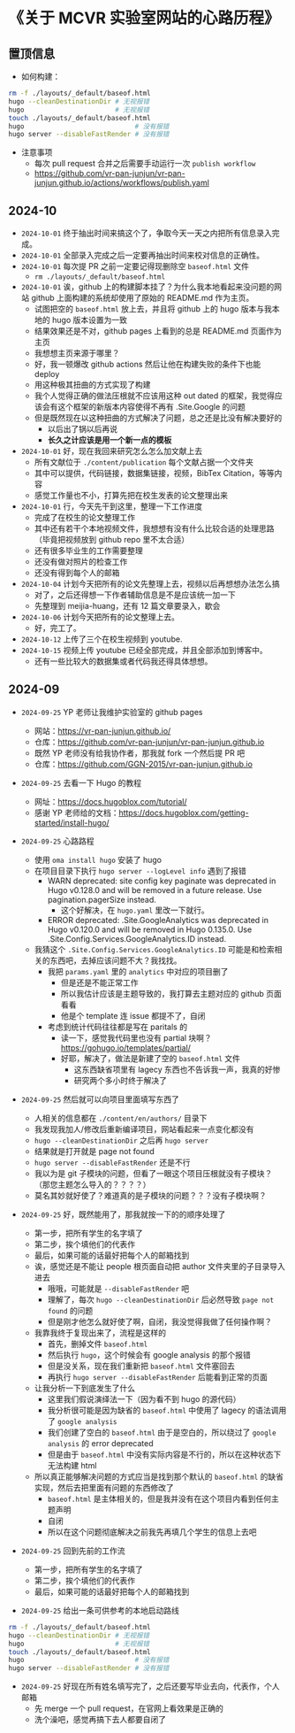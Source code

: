 # 《关于 MCVR 实验室网站的心路历程》

## 置顶信息

- 如何构建：

```bash
rm -f ./layouts/_default/baseof.html
hugo --cleanDestinationDir # 无视报错
hugo                       # 无视报错
touch ./layouts/_default/baseof.html
hugo                            # 没有报错
hugo server --disableFastRender # 没有报错
```

- 注意事项
  - 每次 pull request 合并之后需要手动运行一次 `publish workflow`
  - https://github.com/vr-pan-junjun/vr-pan-junjun.github.io/actions/workflows/publish.yaml

## 2024-10

- `2024-10-01` 终于抽出时间来搞这个了，争取今天一天之内把所有信息录入完成。
- `2024-10-01` 全部录入完成之后一定要再抽出时间来校对信息的正确性。
- `2024-10-01` 每次提 PR 之前一定要记得现删除空 `baseof.html` 文件
  - `rm ./layouts/_default/baseof.html`
- `2024-10-01` 诶，github 上的构建脚本挂了？为什么我本地看起来没问题的网站 github 上面构建的系统却使用了原始的 README.md 作为主页。
  - 试图把空的 `baseof.html` 放上去，并且将 github 上的 hugo 版本与我本地的 hugo 版本设置为一致
  - 结果效果还是不对，github pages 上看到的总是 README.md 页面作为主页
  - 我想想主页来源于哪里？
  - 好，我一顿爆改 github actions 然后让他在构建失败的条件下也能 deploy
  - 用这种极其扭曲的方式实现了构建
  - 我个人觉得正确的做法压根就不应该用这种 out dated 的框架，我觉得应该会有这个框架的新版本内容使得不再有 .Site.Google 的问题
  - 但是既然现在以这种扭曲的方式解决了问题，总之还是比没有解决要好的
    - 以后出了锅以后再说
    - **长久之计应该是用一个新一点的模板**
- `2024-10-01` 好，现在我回来研究怎么怎么加文献上去
  - 所有文献位于 `./content/publication` 每个文献占据一个文件夹
  - 其中可以提供，代码链接，数据集链接，视频，BibTex Citation，等等内容
  - 感觉工作量也不小，打算先把在校生发表的论文整理出来
- `2024-10-01` 行，今天先干到这里，整理一下工作进度
  - 完成了在校生的论文整理工作
  - 其中还有若干个本地视频文件，我想想有没有什么比较合适的处理思路（毕竟把视频放到 github repo 里不太合适）
  - 还有很多毕业生的工作需要整理
  - 还没有做对照片的检查工作
  - 还没有得到每个人的邮箱
- `2024-10-04` 计划今天把所有的论文先整理上去，视频以后再想想办法怎么搞
  - 对了，之后还得想一下作者辅助信息是不是应该统一加一下
  - 先整理到 meijia-huang，还有 12  篇文章要录入，歇会
- `2024-10-06` 计划今天把所有的论文整理上去。
  - 好，完工了。
- `2024-10-12` 上传了三个在校生视频到 youtube.
- `2024-10-15` 视频上传 youtube 已经全部完成，并且全部添加到博客中。
  - 还有一些比较大的数据集或者代码我还得具体想想。

## 2024-09

- `2024-09-25` YP 老师让我维护实验室的 github pages
  - 网站：https://vr-pan-junjun.github.io/
  - 仓库：https://github.com/vr-pan-junjun/vr-pan-junjun.github.io
  - 既然 YP 老师没有给我协作者，那我就 fork 一个然后提 PR 吧
  - 仓库：https://github.com/GGN-2015/vr-pan-junjun.github.io

- `2024-09-25` 去看一下 Hugo 的教程
  - 网址：https://docs.hugoblox.com/tutorial/
  - 感谢 YP 老师给的文档：https://docs.hugoblox.com/getting-started/install-hugo/

- `2024-09-25` 心路路程
  - 使用 `oma install hugo` 安装了 hugo
  - 在项目目录下执行 `hugo server --logLevel info` 遇到了报错
    - WARN  deprecated: site config key paginate was deprecated in Hugo v0.128.0 and will be removed in a future release. Use pagination.pagerSize instead.
      - 这个好解决，在 `hugo.yaml` 里改一下就行。
    - ERROR deprecated: .Site.GoogleAnalytics was deprecated in Hugo v0.120.0 and will be removed in Hugo 0.135.0. Use .Site.Config.Services.GoogleAnalytics.ID instead.
  - 我猜这个 `.Site.Config.Services.GoogleAnalytics.ID` 可能是和检索相关的东西吧，去掉应该问题不大？我找找。
    - 我把 `params.yaml` 里的 `analytics` 中对应的项目删了
      - 但是还是不能正常工作
      - 所以我估计应该是主题导致的，我打算去主题对应的 github 页面看看
      - 他是个 template 连 issue 都提不了，自闭
    - 考虑到统计代码往往都是写在 paritals 的
      - 读一下，感觉我代码里也没有 partial 块啊？https://gohugo.io/templates/partial/
      - 好耶，解决了，做法是新建了空的 `baseof.html` 文件
        - 这东西缺省项里有 lagecy 东西也不告诉我一声，我真的好惨
        - 研究两个多小时终于解决了
- `2024-09-25` 然后就可以向项目里面填写东西了
  - 人相关的信息都在 `./content/en/authors/` 目录下
  - 我发现我加人/修改后重新编译项目，网站看起来一点变化都没有
  - `hugo --cleanDestinationDir` 之后再 `hugo server`
  - 结果就是打开就是 page not found
  - `hugo server --disableFastRender` 还是不行
  - 我以为是 git 子模块的问题，但看了一眼这个项目压根就没有子模块？（那您主题怎么导入的？？？？）
  - 莫名其妙就好使了？难道真的是子模块的问题？？？没有子模块啊？

- `2024-09-25` 好，既然能用了，那我就按一下的的顺序处理了
  - 第一步，把所有学生的名字填了
  - 第二步，挨个填他们的代表作
  - 最后，如果可能的话最好把每个人的邮箱找到
  - 诶，感觉还是不能让 people 根页面自动把 author 文件夹里的子目录导入进去
    - 哦哦，可能就是 `--disableFastRender` 吧
    - 理解了，每次 `hugo --cleanDestinationDir` 后必然导致 `page not found` 的问题
    - 但是刚才他怎么就好使了啊，自闭，我没觉得我做了任何操作啊？
  - 我靠我终于复现出来了，流程是这样的
    - 首先，删掉文件 `baseof.html`
    - 然后执行 `hugo`，这个时候会有 google analysis 的那个报错
    - 但是没关系，现在我们重新把 `baseof.html` 文件塞回去
    - 再执行 `hugo server --disableFastRender` 后能看到正常的页面
  - 让我分析一下到底发生了什么
    - 这里我们假说演绎法一下（因为看不到 hugo 的源代码）
    - 我分析很可能是因为缺省的 `baseof.html` 中使用了 lagecy 的语法调用了 `google analysis`
    - 我们创建了空白的 `baseof.html` 由于是空白的，所以绕过了 `google analysis` 的 error deprecated
    - 但是由于 `baseof.html` 中没有实际内容是不行的，所以在这种状态下无法构建 html
  - 所以真正能够解决问题的方式应当是找到那个默认的 `baseof.html` 的缺省实现，然后去把里面有问题的东西修改了
    - `baseof.html` 是主体相关的，但是我并没有在这个项目内看到任何主题声明
    - 自闭
    - 所以在这个问题彻底解决之前我先再填几个学生的信息上去吧

- `2024-09-25` 回到先前的工作流
  - 第一步，把所有学生的名字填了
  - 第二步，挨个填他们的代表作
  - 最后，如果可能的话最好把每个人的邮箱找到

- `2024-09-25` 给出一条可供参考的本地启动路线

```bash
rm -f ./layouts/_default/baseof.html
hugo --cleanDestinationDir # 无视报错
hugo                       # 无视报错
touch ./layouts/_default/baseof.html
hugo                            # 没有报错
hugo server --disableFastRender # 没有报错
```

- `2024-09-25` 好现在所有姓名填写完了，之后还要写毕业去向，代表作，个人邮箱
  - 先 merge 一个 pull request，在官网上看效果是正确的
  - 洗个澡吧，感觉再搞下去人都要自闭了

